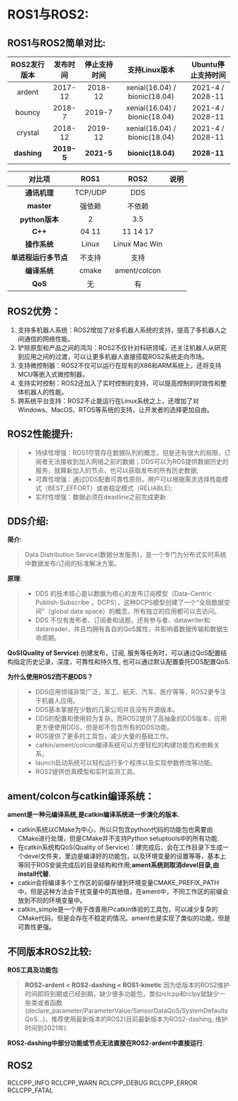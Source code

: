 # ROS1与ROS2:
## ROS1与ROS2简单对比:
| ROS2发行版本 | 发布时间 | 停止支持时间 | 支持Linux版本 | Ubuntu停止支持时间 | 
| :-: | :-: | :-: | :-: | :-: |
| ardent | 2017-12 | 2018-12 | xenial(16.04) / bionic(18.04) | 2021-4 / 2028-11|
| bouncy | 2018-7 | 2019-7 | xenial(16.04) / bionic(18.04) | 2021-4 / 2028-11 |
| crystal | 2018-12 | 2019-12 | xenial(16.04) / bionic(18.04) | 2021-4 / 2028-11 |
| **dashing** | **2019-5** | **2021-5** | **bionic(18.04)** | **2028-11** |

| **对比项** | **ROS1** | **ROS2** | **说明** |
| :-: | :-: | :-: | :-: |
| **通讯机理** | TCP/UDP | DDS | 
| **master** | 强依赖 | 不依赖 | 
| **python版本** | 2 | 3.5 | 
| **C++** | 04  11 | 11  14  17 |
| **操作系统** | Linux | Linux Mac Win |
| **单进程运行多节点** | 不支持 | 支持 | 
| **编译系统** | cmake | ament/colcon | 
| **QoS** | 无 | 有 |

## ROS2优势：
1. 支持多机器人系统：ROS2增加了对多机器人系统的支持，提高了多机器人之间通信的网络性能。
2. 铲除原型和产品之间的鸿沟：ROS2不仅针对科研领域，还关注机器人从研究到应用之间的过渡，可以让更多机器人直接搭载ROS2系统走向市场。
3. 支持微控制器：ROS2不仅可以运行在现有的X86和ARM系统上，还将支持MCU等嵌入式微控制器。
4. 支持实时控制：ROS2还加入了实时控制的支持，可以提高控制的时效性和整体机器人的性能。
5. 跨系统平台支持：ROS2不止能运行在Linux系统之上，还增加了对Windows、MacOS、RTOS等系统的支持，让开发者的选择更加自由。

## ROS2性能提升:
> - 持续性增强：ROS1尽管存在数据队列的概念，但是还有很大的局限，订阅者无法接收到加入网络之前的数据；DDS可以为ROS提供数据历史的服务，就算新加入的节点，也可以获取发布的所有历史数据;
> - 可靠性增强：通过DDS配置可靠性原则，用户可以根据需求选择性能模式（BEST_EFFORT）或者稳定模式（RELIABLE);
> - 实时性增强：数据必须在deadline之前完成更新.
  
## DDS介绍:
**简介**:
> Data Distribution Service(数据分发服务)，是一个专门为分布式实时系统中数据发布/订阅的标准解决方案。

**原理**:
> - DDS 的技术核心是以数据为核心的发布订阅模型（Data-Centric Publish-Subscribe ，DCPS），这种DCPS模型创建了一个“全局数据空间”（global data space）的概念，所有独立的应用都可以去访问。
> - DDS 不仅有发布者、订阅者和话题，还有参与者、datawriter和datareader，并且均拥有各自的QoS属性，并影响着数据传输和数据生命周期。

**QoS(Quality of Service)**:创建发布，订阅, 服务等任务时，可以通过QoS配置结构指定历史记录，深度，可靠性和持久性, 也可以通过默认配置委托DDS配置QoS.

**为什么使用ROS2而不是DDS？**
> - DDS应用领域非常广泛，军工、航天、汽车、医疗等等，ROS2更专注于机器人应用。
> - DDS基本掌握在少数的几家公司并且没有开源版本。
> - DDS的配置和使用较为复杂。而ROS2提供了高抽象的DDS版本，应用更方便使用DDS，但是却不包含所有的DDS功能。
> - ROS提供了更多的工具包，减少大量的基础工作。
> - catkin/ament/colcon编译系统可以方便轻松的构建功能包和依赖关系。
> - launch启动系统可以轻松运行多个程序以及实现参数修改等功能。
> - ROS2提供仿真模型和实时监测工具。

## ament/colcon与catkin编译系统：
**ament是一种元编译系统,是catkin编译系统进一步演化的版本.**
- catkin系统以CMake为中心，所以只包含python代码的功能包也需要由CMake进行处理，但是CMake并不支持Python setuptools中的所有功能.
- 在catkin系统构QoS(Quality of Service)：建完成后，会在工作目录下生成一个devel文件夹，里边是编译好的功能包，以及环境变量的设置等等，基本上等同于ROS安装完成后的目录结构和作用;**ament系统则取消devel目录,由install代替.**
- catkin会将编译多个工作区的前缀存储到环境变量CMAKE_PREFIX_PATH 中，但是这种方法会干扰变量中的其他值，在ament中，不同工作区的前缀会放到不同的环境变量中。
- catkin_simple是一个用于改善用户catkin体验的工具包，可以减少复杂的CMake代码，但是会存在不稳定的情况。ament也是实现了类似的功能，但是可靠性更强。


## 不同版本ROS2比较:
**ROS工具及功能包**:
> **ROS2-ardent < ROS2-dashing < ROS1-kinetic**
> 因为低版本的ROS2维护时间即将到期或已经到期，缺少很多功能包，类似rclcpp和rclpy就缺少一些类或者函数(declare_parameter/ParameterValue/SensorDataQoS/SystemDefaultsQoS...)，推荐使用最新版本的ROS2(目前最新版本为ROS2-dashing, 维护时间到2021年).

**ROS2-dashing中部分功能或节点无法直接在ROS2-ardent中直接运行**.




## ROS2 
RCLCPP_INFO
RCLCPP_WARN
RCLCPP_DEBUG
RCLCPP_ERROR
RCLCPP_FATAL